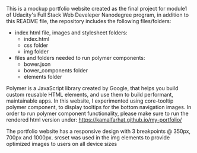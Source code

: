 This is a mockup portfolio website created as the final project for module1 of Udacity's Full Stack Web Develeper Nanodegree program, in addition to this README file, the repository includes the following files/folders:

- index html file, images and stylesheet folders: 
  - index.html  
  - css folder
  - img folder
- files and folders needed to run polymer components:
  - bower.json
  - bower_components folder
  - elements folder

Polymer is a JavaScript library created by Google, that helps you build custom reusable HTML elements, and use them to build performant, maintainable apps. In this website, I experimented using core-tooltip polymer component, to display tooltips for the bottom navigation images. In order to run polymer component functionality, please make sure to run the rendered html version under: https://kamalfarhat.github.io/my-portfolio/

The portfolio website has a responsive design with 3 breakpoints @ 350px, 700px and 1000px. srcset was used in the img elements to provide optimized images to users on all device sizes
